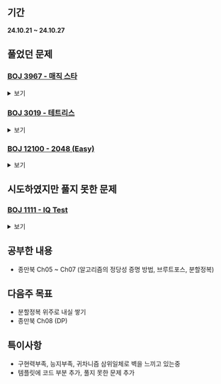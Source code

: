 ## 기간
**24.10.21 ~ 24.10.27**

## 풀었던 문제

### [BOJ 3967 - 매직 스타](https://www.acmicpc.net/problem/3967)
<details>
<summary>보기</summary> 

- 정보
    - Tier: GoldⅤ
    - Tag: bruteforcing, backtracking, implementation

- 타임라인
    - Problem Open: 10/21 --:--?
    - Tag Open: 10/21 --:--?
    - Solve: 10/22 22:55

- 풀이
    - 코드로 대체

- 회고
    - 이렇게까지 오래 걸릴 문제가 아니었는데.. 구현에 문제가 있었는지 뭔가 자꾸 잘못되서 도중에 한번 코드 갈아엎음
    - 설계를 잘하자 + 구현력 키우기
 
- 코드
    - ```cpp
      #include <iostream>
      #include <vector>
      
      using namespace std;
      
      vector <bool> numIsIt(12);
      vector <bool> coordIsIt(12);
      
      vector <string> magicStar(5);
      
      vector <pair <int, int>> coord;
      
      vector <pair <int, int>> dpIdx{{0,1}, {3,4}, {0,3}, {1,3}, {3,5}, {0,4},
                                     {1,5}, {0,2}, {2,4}, {2,5}, {1,2}, {4,5}};
      vector <int> memo(6);
      
      bool check() {
          for (auto &el : memo) {
              if (el != 26) return false;
          }
          return true;
      }
      
      bool recursion(int coordIdx) {
          while (coordIdx < 12 && coordIsIt[coordIdx]) coordIdx++;
          if (coordIdx == 12) return check();
      
          for (int i = 0; i < 12; i++) {
              if (numIsIt[i]) continue;
              numIsIt[i] = true;
              memo[dpIdx[coordIdx].first] += i + 1; memo[dpIdx[coordIdx].second] += i + 1;
              magicStar[coord[coordIdx].first][coord[coordIdx].second] = char(i + 'A');
      
              if (recursion(coordIdx + 1)) return true;
              numIsIt[i] = false;
              memo[dpIdx[coordIdx].first] -= i + 1; memo[dpIdx[coordIdx].second] -= i + 1;
              magicStar[coord[coordIdx].first][coord[coordIdx].second] = 'x';
          }
      
          return false;
      }
      
      int main() {
          // fastIO
          ios_base::sync_with_stdio(false);
          cin.tie(NULL); cout.tie(NULL);
      
          // init && input
          for (auto &str : magicStar) {
              cin >> str;
          }
      
          for (int i = 0; i < 5; i++) {
              for (int j = 0; j < 9; j++) {
                  if (magicStar[i][j] == '.') continue;
                  coord.push_back({i,j});
      
                  if (magicStar[i][j] == 'x') continue;
                  auto p = dpIdx[coord.size() - 1];
                  memo[p.first] += int(magicStar[i][j] - 'A' + 1);
                  memo[p.second] += int(magicStar[i][j] - 'A' + 1);
      
                  numIsIt[int(magicStar[i][j] - 'A')] = true;
                  coordIsIt[coord.size() - 1] = true;
              }
          }
      
          // solve
          recursion(0);
      
          // output
          for (auto &str : magicStar) {
              cout << str << '\n';
          }
          return 0;
      }
      ```

</details>

### [BOJ 3019 - 테트리스](https://www.acmicpc.net/problem/3019)
<details>
<summary>보기</summary> 

- 정보
    - Tier: GoldⅤ
    - Tag: bruteforcing, implementation

- 타임라인
    - Problem Open: 10/22 22:56
    - Tag Open: 10/22 22:56
    - Solve: 10/22 23:24

- 풀이
    - 블럭의 바닥부분이 전부 필드와 맞닿아야 하므로 높이 중심으로 구현
    - 각 블럭이 놓을 수 있는 방식에 필요한 필드 높이를 2차원 배열로 하여 총 3차원 배열로 초기화하여 풀이
    

- 회고
    - for문 범위 확인하기 정도? 주의하기

- 코드
    - ```cpp
      #include <iostream>
      #include <vector>
      
      using namespace std; 
      
      int N, M;
      
      vector <int> fieldHeight;
      
      vector <vector <vector <int>>> blocks{ {},
          { {0}, {0, 0, 0, 0} },
          { {0, 0} },
          { {0, 0, -1}, {-1, 0} },
          { {-1, 0, 0}, {0, -1} },
          { {0, 0, 0}, {-1, 0}, {0, -1}, {-1, 0, -1} },
          { {0, 0, 0}, {-2, 0}, {0, -1, -1}, {0, 0} },
          { {0, 0, 0}, {0, 0}, {-1, -1, 0}, {0, -2} }
      };
      
      bool checkCorrectPut(int fieldLoc, vector <int> &type) {
          vector <int> newHeights{type[0] + fieldHeight[fieldLoc]};
          for (int i = 1; i < int(type.size()); i++) {
              newHeights.push_back(type[i] + fieldHeight[fieldLoc + i]);
              if (newHeights[i - 1] != newHeights[i]) return false;
          }
          return true;
      }
      
      int main() {
          // fastIO
          ios_base::sync_with_stdio(false);
          cin.tie(NULL); cout.tie(NULL);
      
          // init && input
          cin >> N >> M;
      
          auto targetBlock = blocks[M];
          fieldHeight.resize(N);
      
          for (int &el : fieldHeight) {
              cin >> el;
          }
      
          // solve
          int ans = 0;
          for (auto type : targetBlock) {
              for (int i = 0; i <= N - int(type.size()); i++) {
                  if (checkCorrectPut(i, type)) ans++;
              }
          }
          
          // output
          cout << ans;
          return 0;
      }
      ```

</details>

### [BOJ 12100 - 2048 (Easy)](https://www.acmicpc.net/problem/12100)
<details>
<summary>보기</summary> 

- 정보
    - Tier: GoldⅠ
    - Tag: bruteforcing, implementation, backtracking

- 타임라인
    - Problem Open: 10/23 12:00
    - Tag Open: 10/23 12:00
    - Solve: 10/23 22:12

- 풀이
    - 깡 시뮬레이션 구현 문제
    - 주의할점: 한번의 이동에서 합쳐진 블록은 또 합쳐질 수 없음 -> bool형 배열로 처리
  
- 회고
    - 실 풀이시간 약 100분
    - 설계시 주의해야 할 사항을 한번 더 확인하자. (요구 조건 확인)

- 코드
  - ```cpp
    #include <iostream>
    #include <vector>
    
    using namespace std;
    
    int N;
    const vector <pair <int, int>> offset{{0,-1}, {0,1}, {-1,0}, {1,0}};    // left, right, up, down 순
    
    int findMaxValue(vector <vector <int>> &board) {
        int result = 0;
    
        for (auto &row : board) {
            for (auto &el : row) {
                result = max(result, el);
            }
        }
        return result;
    }
    
    bool checkCorrectLoc(int r, int c) {
        return 0 <= r && r < N && 0 <= c && c < N;
    }
    
    void move(vector <vector <int>> &board, vector <vector <bool>> &isAdd, int curR, int curC, int direction) { // 완
        int setR = offset[direction].first;
        int setC = offset[direction].second;
    
        while (checkCorrectLoc(curR + setR, curC + setC)) {
            int nxtR = curR + setR;
            int nxtC = curC + setC;
            
            if (board[nxtR][nxtC] == 0) {
                swap(board[nxtR][nxtC], board[curR][curC]);
            } else {
                if (board[nxtR][nxtC] == board[curR][curC] && !isAdd[nxtR][nxtC]) {
                    isAdd[nxtR][nxtC] = true;
                    board[nxtR][nxtC] *= 2;
                    board[curR][curC] = 0;
                }
                break;
            }
    
            curR = nxtR;
            curC = nxtC;
        }
    }
    
    vector <vector <int>> tilt(vector <vector <int>> &board, int direction) {    // 완
        auto newBoard = board;
        vector <vector <bool>> isAdd(N, vector <bool> (N, false));
    
        if (direction == 0) {   // left
            for (int c = 0; c < N; c++) {
                for (int r = 0; r < N; r++) {
                    if (newBoard[r][c] == 0) continue;
                    move(newBoard, isAdd, r, c, direction);
                }
            }
        } else if (direction == 1) {    // right
            for (int c = N-1; c > -1; c--) {
                for (int r = N-1; r > -1; r--) {
                    if (newBoard[r][c] == 0) continue;
                    move(newBoard, isAdd, r, c, direction);
                }
            }
        } else if (direction == 2) {    // up
            for (int r = 0; r < N; r++) {
                for (int c = 0; c < N; c++) {
                    if (newBoard[r][c] == 0) continue;
                    move(newBoard, isAdd, r, c, direction);
                }
            }
        } else {    // down
            for (int r = N-1; r > -1; r--) {
                for (int c = N-1; c > -1; c--) {
                    if (newBoard[r][c] == 0) continue;
                    move(newBoard, isAdd, r, c, direction);
                }
            }
        }
    
        return newBoard;
    }
    
    int backtracking(vector <vector <int>> &board, int cnt) {   // 완
        if (cnt == 0) return findMaxValue(board);
    
        int ans = 0;
        for (int i = 0; i < 4; i++) {
            auto newBoard = tilt(board, i);
            ans = max(ans, backtracking(newBoard, cnt - 1));
        }
        return ans;
    }
    
    int main() {    // 완
        // fastIO
        ios_base::sync_with_stdio(false);
        cin.tie(NULL); cout.tie(NULL);
    
        // init && input
        cin >> N;
    
        vector <vector <int>> board(N, vector <int> (N));
        for (auto &row : board) {
            for (auto &el : row) {
                cin >> el;
            }
        }
    
        // solve
        cout << backtracking(board, 5);
        return 0;
    }
      ```

</details>

## 시도하였지만 풀지 못한 문제

### [BOJ 1111 - IQ Test](https://www.acmicpc.net/problem/1111)
<details>
<summary>보기</summary> 

- 정보
    - Tier: GoldⅢ
    - Tag: math, bruteforcing, case_work

- 회고
    - bruteforce하게 풀려고 하였으나 실패
    - 레퍼런스를 보고 많조분 케이스와 수학적 지식에 경악하며 벽을 느끼고 런
    - 많조분은 어떻게 공부해야 하는걸까 대체

</details>

## 공부한 내용
- 종만북 Ch05 ~ Ch07 (알고리즘의 정당성 증명 방법, 브루트포스, 분할정복)

## 다음주 목표
- 분할정복 위주로 내실 쌓기
- 종만북 Ch08 (DP)

## 특이사항
- 구현력부족, 능지부족, 귀차니즘 삼위일체로 벽을 느끼고 있는중
- 템플릿에 코드 부분 추가, 풀지 못한 문제 추가
